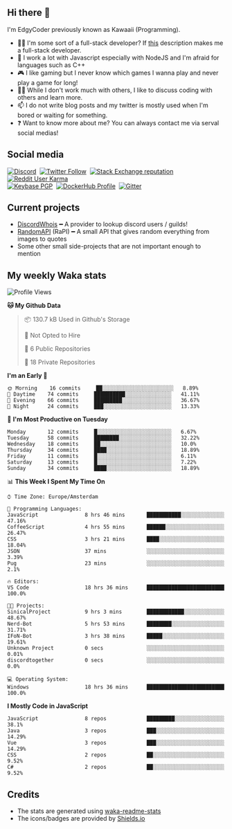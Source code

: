## Hi there 👋
I'm EdgyCoder previously known as Kawaaii (Programming).  
- 👨‍💻 I'm some sort of a full-stack developer? If [this](https://www.w3schools.com/whatis/whatis_fullstack.asp) description makes me a full-stack developer.
- 🌱 I work a lot with Javascript especially with NodeJS and I'm afraid for languages such as C++
- 🎮 I like gaming but I never know which games I wanna play and never play a game for long!
- 👯‍♀️ While I don't work much with others, I like to discuss coding with others and learn more.
- 📫 I do not write blog posts and my twitter is mostly used when I'm bored or waiting for something.
- ❓ Want to know more about me? You can always contact me via serval social medias!

## Social media
[![Discord](https://img.shields.io/discord/777865965542309888?label=Discord%20Guild&style=for-the-badge&logo=discord&logoColor=ffffff)](https://discord.gg/rsz9w9P2ht)
‎‎ [![Twitter Follow](https://img.shields.io/twitter/follow/edgycoder?color=%231DA1F2&label=Twitter&style=for-the-badge&logo=twitter&logoColor=ffffff)](https://twitter.com/EdgyCoder)
‎‎ [![Stack Exchange reputation](https://img.shields.io/stackexchange/stackoverflow/r/12418331?color=%23F48024&label=Stack%20overflow&style=for-the-badge&logo=stackoverflow&logoColor=ffffff)](https://stackoverflow.com/users/12418331/kawaaii)
‎‎ [![Reddit User Karma](https://img.shields.io/reddit/user-karma/combined/Kawaaii-Programming?label=Reddit&style=for-the-badge&logo=reddit&logoColor=ffffff)](https://www.reddit.com/user/Kawaaii-Programming)  
‎‎ [![Keybase PGP](https://img.shields.io/keybase/pgp/kawaaii?label=Keybase&logo=keybase&logoColor=ffffff&style=for-the-badge)](https://keybase.io/kawaaii)
‎‎ [![DockerHub Profile](https://img.shields.io/badge/DockerHub-kawaaii-informational?style=for-the-badge&logo=docker&logoColor=ffffff)](https://hub.docker.com/u/kawaaii)
‎‎ [![Gitter](https://img.shields.io/gitter/room/edgy-irrelevant/community?label=edgy-irrelevant&logo=gitter&logoColor=ffffff&style=for-the-badge)](https://gitter.im/edgy-irrelevant/community)

## Current projects
- [DiscordWhois](https://discordwhois.xyz) ━ A provider to lookup discord users / guilds!
- [RandomAPI](https://random.rest) (RaPI) ━ A small API that gives random everything from images to quotes
- Some other small side-projects that are not important enough to mention

## My weekly Waka stats
<!--START_SECTION:waka-->
![Profile Views](http://img.shields.io/badge/Profile%20Views-10-blue)

**🐱 My Github Data** 

> 📦 130.7 kB Used in Github's Storage 
 > 
> 🚫 Not Opted to Hire
 > 
> 📜 6 Public Repositories
 > 
> 🔑 18 Private Repositories 

**I'm an Early 🐤** 

```text
🌞 Morning    16 commits     ██░░░░░░░░░░░░░░░░░░░░░░░   8.89% 
🌆 Daytime    74 commits     ██████████░░░░░░░░░░░░░░░   41.11% 
🌃 Evening    66 commits     █████████░░░░░░░░░░░░░░░░   36.67% 
🌙 Night      24 commits     ███░░░░░░░░░░░░░░░░░░░░░░   13.33%

```
📅 **I'm Most Productive on Tuesday** 

```text
Monday       12 commits     █░░░░░░░░░░░░░░░░░░░░░░░░   6.67% 
Tuesday      58 commits     ████████░░░░░░░░░░░░░░░░░   32.22% 
Wednesday    18 commits     ██░░░░░░░░░░░░░░░░░░░░░░░   10.0% 
Thursday     34 commits     ████░░░░░░░░░░░░░░░░░░░░░   18.89% 
Friday       11 commits     █░░░░░░░░░░░░░░░░░░░░░░░░   6.11% 
Saturday     13 commits     █░░░░░░░░░░░░░░░░░░░░░░░░   7.22% 
Sunday       34 commits     ████░░░░░░░░░░░░░░░░░░░░░   18.89%

```


📊 **This Week I Spent My Time On** 

```text
⌚︎ Time Zone: Europe/Amsterdam

💬 Programming Languages: 
JavaScript               8 hrs 46 mins       ███████████░░░░░░░░░░░░░░   47.16% 
CoffeeScript             4 hrs 55 mins       ██████░░░░░░░░░░░░░░░░░░░   26.47% 
CSS                      3 hrs 21 mins       ████░░░░░░░░░░░░░░░░░░░░░   18.04% 
JSON                     37 mins             ░░░░░░░░░░░░░░░░░░░░░░░░░   3.39% 
Pug                      23 mins             ░░░░░░░░░░░░░░░░░░░░░░░░░   2.1%

🔥 Editors: 
VS Code                  18 hrs 36 mins      █████████████████████████   100.0%

🐱‍💻 Projects: 
SinicalProject           9 hrs 3 mins        ████████████░░░░░░░░░░░░░   48.67% 
Nerd-Bot                 5 hrs 53 mins       ████████░░░░░░░░░░░░░░░░░   31.71% 
IFoN-Bot                 3 hrs 38 mins       █████░░░░░░░░░░░░░░░░░░░░   19.61% 
Unknown Project          0 secs              ░░░░░░░░░░░░░░░░░░░░░░░░░   0.01% 
discordtogether          0 secs              ░░░░░░░░░░░░░░░░░░░░░░░░░   0.0%

💻 Operating System: 
Windows                  18 hrs 36 mins      █████████████████████████   100.0%

```

**I Mostly Code in JavaScript** 

```text
JavaScript               8 repos             █████████░░░░░░░░░░░░░░░░   38.1% 
Java                     3 repos             ███░░░░░░░░░░░░░░░░░░░░░░   14.29% 
Vue                      3 repos             ███░░░░░░░░░░░░░░░░░░░░░░   14.29% 
CSS                      2 repos             ██░░░░░░░░░░░░░░░░░░░░░░░   9.52% 
C#                       2 repos             ██░░░░░░░░░░░░░░░░░░░░░░░   9.52%

```



<!--END_SECTION:waka-->

## Credits
- The stats are generated using [waka-readme-stats](https://github.com/anmol098/waka-readme-stats)
- The icons/badges are provided by [Shields.io](https://shields.io/)
